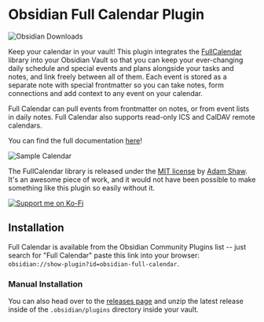 # Obsidian Full Calendar Plugin

![Obsidian Downloads](https://img.shields.io/badge/dynamic/json?logo=obsidian&color=%23483699&label=downloads&query=%24%5B%22obsidian-full-calendar%22%5D.downloads&url=https%3A%2F%2Fraw.githubusercontent.com%2Fobsidianmd%2Fobsidian-releases%2Fmaster%2Fcommunity-plugin-stats.json)

Keep your calendar in your vault! This plugin integrates the [FullCalendar](https://github.com/fullcalendar/fullcalendar) library into your Obsidian Vault so that you can keep your ever-changing daily schedule and special events and plans alongside your tasks and notes, and link freely between all of them. Each event is stored as a separate note with special frontmatter so you can take notes, form connections and add context to any event on your calendar.

Full Calendar can pull events from frontmatter on notes, or from event lists in daily notes. Full Calendar also supports read-only ICS and CalDAV remote calendars.

You can find the full documentation [here](https://obsidian-community.github.io/obsidian-full-calendar/)!

![Sample Calendar](https://raw.githubusercontent.com/davish/obsidian-full-calendar/main/docs/assets/sample-calendar.png)

The FullCalendar library is released under the [MIT license](https://github.com/fullcalendar/fullcalendar/blob/master/LICENSE.txt) by [Adam Shaw](https://github.com/arshaw). It's an awesome piece of work, and it would not have been possible to make something like this plugin so easily without it.

[![Support me on Ko-Fi](https://ko-fi.com/img/githubbutton_sm.svg)](https://ko-fi.com/M4M1GQ84A)

## Installation

Full Calendar is available from the Obsidian Community Plugins list -- just search for "Full Calendar" paste this link into your browser: `obsidian://show-plugin?id=obsidian-full-calendar`.

### Manual Installation

You can also head over to the [releases page](https://github.com/davish/obsidian-full-calendar/releases) and unzip the latest release inside of the `.obsidian/plugins` directory inside your vault.
